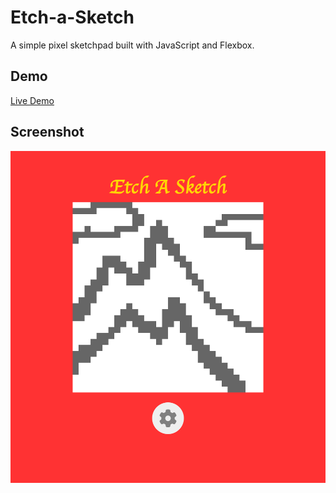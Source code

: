 # Etch-a-Sketch

A simple pixel sketchpad built with JavaScript and Flexbox.

## Demo

[Live Demo](https://ivanrsalcedo.github.io/etch-a-sketch/)

## Screenshot

![Screenshot](screenshot.png)